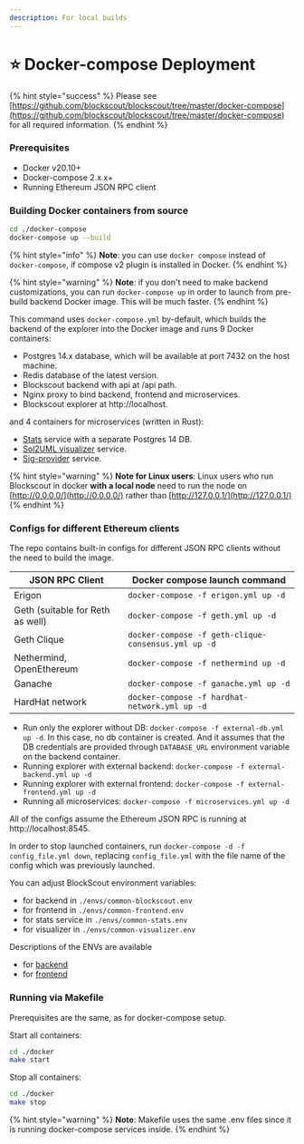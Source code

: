 ```yaml
---
description: For local builds
---
```


# ⭐ Docker-compose Deployment

{% hint style="success" %}
Please see [https://github.com/blockscout/blockscout/tree/master/docker-compose](https://github.com/blockscout/blockscout/tree/master/docker-compose) for all required information.
{% endhint %}

### Prerequisites

* Docker v20.10+
* Docker-compose 2.x.x+
* Running Ethereum JSON RPC client

### Building Docker containers from source

```bash
cd ./docker-compose
docker-compose up --build
```

{% hint style="info" %}
**Note**: you can use `docker compose` instead of `docker-compose`, if compose v2 plugin is installed in Docker.
{% endhint %}

{% hint style="warning" %}
**Note**: if you don't need to make backend customizations, you can run `docker-compose up` in order to launch from pre-build backend Docker image. This will be much faster.
{% endhint %}

This command uses `docker-compose.yml` by-default, which builds the backend of the explorer into the Docker image and runs 9 Docker containers:

* Postgres 14.x database, which will be available at port 7432 on the host machine.
* Redis database of the latest version.
* Blockscout backend with api at /api path.
* Nginx proxy to bind backend, frontend and microservices.
* Blockscout explorer at http://localhost.

and 4 containers for microservices (written in Rust):

* [Stats](https://github.com/blockscout/blockscout-rs/tree/main/stats) service with a separate Postgres 14 DB.
* [Sol2UML visualizer](https://github.com/blockscout/blockscout-rs/tree/main/visualizer) service.
* [Sig-provider](https://github.com/blockscout/blockscout-rs/tree/main/sig-provider) service.

{% hint style="warning" %}
**Note for Linux users**: Linux users who run Blockscout in docker **with a local node** need to run the node on [http://0.0.0.0/](http://0.0.0.0/) rather than [http://127.0.0.1/](http://127.0.0.1/)
{% endhint %}

### Configs for different Ethereum clients

The repo contains built-in configs for different JSON RPC clients without the need to build the image.

| **JSON RPC Client**              | **Docker compose launch command**                   |
| -------------------------------- | --------------------------------------------------- |
| Erigon                           | `docker-compose -f erigon.yml up -d`                |
| Geth (suitable for Reth as well) | `docker-compose -f geth.yml up -d`                  |
| Geth Clique                      | `docker-compose -f geth-clique-consensus.yml up -d` |
| Nethermind, OpenEthereum         | `docker-compose -f nethermind up -d`                |
| Ganache                          | `docker-compose -f ganache.yml up -d`               |
| HardHat network                  | `docker-compose -f hardhat-network.yml up -d`       |

* Run only the explorer without DB: `docker-compose -f external-db.yml up -d`. In this case, no db container is created. And it assumes that the DB credentials are provided through `DATABASE_URL` environment variable on the backend container.
* Running explorer with external backend: `docker-compose -f external-backend.yml up -d`
* Running explorer with external frontend: `docker-compose -f external-frontend.yml up -d`
* Running all microservices: `docker-compose -f microservices.yml up -d`

All of the configs assume the Ethereum JSON RPC is running at http://localhost:8545.

In order to stop launched containers, run `docker-compose -d -f config_file.yml down`, replacing `config_file.yml` with the file name of the config which was previously launched.

You can adjust BlockScout environment variables:

* for backend in `./envs/common-blockscout.env`
* for frontend in `./envs/common-frontend.env`
* for stats service in `./envs/common-stats.env`
* for visualizer in `./envs/common-visualizer.env`

Descriptions of the ENVs are available

* for [backend](../env-variables/backend-env-variables.md)
* for [frontend](../env-variables/frontend-common-envs.md)

### Running via Makefile

Prerequisites are the same, as for docker-compose setup.

Start all containers:

```bash
cd ./docker
make start
```

Stop all containers:

```bash
cd ./docker
make stop
```

{% hint style="warning" %}
**Note**: Makefile uses the same .env files since it is running docker-compose services inside.
{% endhint %}
